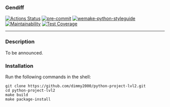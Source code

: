 ### Gendiff
[![Actions Status](https://github.com/dimmy2000/python-project-lvl2/workflows/hexlet-check/badge.svg)](https://github.com/dimmy2000/python-project-lvl2/actions)
[![pre-commit](https://img.shields.io/badge/pre--commit-enabled-brightgreen?logo=pre-commit&logoColor=white)](https://github.com/pre-commit/pre-commit)
[![wemake-python-styleguide](https://img.shields.io/badge/style-wemake-000000.svg)](https://github.com/wemake-services/wemake-python-styleguide)
[![Maintainability](https://api.codeclimate.com/v1/badges/67f945a669e07ba69136/maintainability)](https://codeclimate.com/github/dimmy2000/python-project-lvl2/maintainability)
[![Test Coverage](https://api.codeclimate.com/v1/badges/67f945a669e07ba69136/test_coverage)](https://codeclimate.com/github/dimmy2000/python-project-lvl2/test_coverage)

---
### Description

To be announced.

### Installation

Run the following commands in the shell:

```commandline
git clone https://github.com/dimmy2000/python-project-lvl2.git
cd python-project-lvl2
make build
make package-install
```
